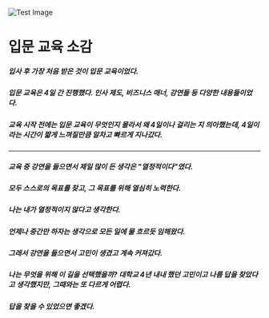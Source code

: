 
![Test Image](https://github.com/SeonheeKim/SeonheeKim.github.io/content/images/NHN_4floor)

# 입문 교육 소감

##### 입사 후 가장 처음 받은 것이 입문 교육이었다. 
##### 입문 교육은 4일 간 진행했다. 인사 제도, 비즈니스 매너, 강연들 등 다양한 내용들이었다. 
##### 교육 시작 전에는 입문 교육이 무엇인지 몰라서 왜 4일이나 걸리는 지 의아했는데, 4일이라는 시간이 짧게 느껴질만큼 알차고 빠르게 지나갔다.

* * *

##### 교육 중 강연을 들으면서 제일 많이 든 생각은 "열정적이다"였다. 
##### 모두 스스로의 목표를 찾고, 그 목표를 위해 열심히 노력한다. 
##### 나는 내가 열정적이지 않다고 생각한다. 
##### 언제나 중간만 하자는 생각으로 모든 일에 물 흐르듯 임해왔다. 
##### 그래서 강연을 들으면서 고민이 생겼고 계속 커져갔다. 
##### 나는 무엇을 위해 이 길을 선택했을까? 대학교 4년 내내 했던 고민이고 나름 답을 찾았다고 생각했지만, 그때와는 또 다르게 어렵다. 
##### 답을 찾을 수 있었으면 좋겠다.
